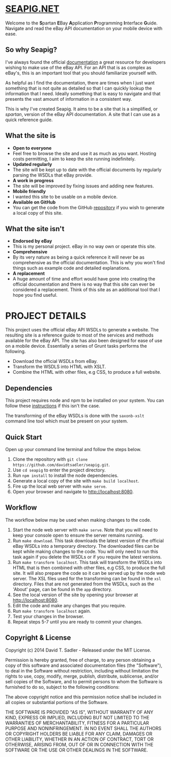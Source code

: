 # [SEAPIG.NET](http://seapig.net)

Welcome to the **S**partan **E**Bay **A**pplication **P**rogramming **I**nterface **G**uide. Navigate and read the eBay API documentation on your mobile device with ease. 

## So why Seapig?

I've always found the official [documentation](https://go.developer.ebay.com/developers/ebay/documentation-tools/) a great resource for developers wishing to make use of the eBay API. For an API that is as complex as eBay's, this is an important tool that you should familiarize yourself with.

As helpful as I find the documentation, there are times when I just want something that is not quite as detailed so that I can quickly lookup the information that I need. Ideally something that is easy to navigate and that presents the vast amount of information in a consistent way.

This is why I've created Seapig. It aims to be a site that is a simplified, or *spartan*, version of the eBay API documentation. A site that I can use as a quick reference guide.

## What the site is
  - **Open to everyone**
  - Feel free to browse the site and use it as much as you want. Hosting costs permitting, I aim to keep the site running indefinitely.
  - **Updated regularly**
  - The site will be kept up to date with the official documents by regularly parsing the WSDLs that eBay provide.
  - **A work in progress**
  - The site will be improved by fixing issues and adding new features.
  - **Mobile friendly**
  - I wanted this site to be usable on a mobile device.
  - **Available on GitHub**
  - You can get the code from the GitHub [repository](https://github.com/davidtsadler/seapig) if you wish to generate a local copy of this site.

## What the site isn't 
  - **Endorsed by eBay**
  - This is my personal project. eBay in no way own or operate this site.
  - **Comprehensive**
  - By its very nature as being a quick reference it will never be as comprehensive as the official documentation. This is why you won't find things such as example code and detailed explanations.
  - **A replacement**
  - A huge amount of time and effort would have gone into creating the official documentation and there is no way that this site can ever be considered a replacement. Think of this site as an additional tool that I hope you find useful.

# PROJECT DETAILS  

This project uses the official eBay API WSDLs to generate a website. The resulting site is a reference guide to most of the services and methods available for the eBay API. The site has also been designed for ease of use on a mobile device. Essentially a series of Grunt tasks performs the following. 

  - Download the official WSDLs from eBay.
  - Transform the WSDLS into HTML with XSLT.
  - Combine the HTML with other files, e.g CSS, to produce a full website.

## Dependencies 

This project requires node and npm to be installed on your system. You can follow these [instructions](http://davidtsadler.com/archives/2012/05/06/installing-node-js-on-ubuntu/) if this isn't the case.

The transforming of the eBay WSDLs is done with the `saxonb-xslt` command line tool which must be present on your system.

## Quick Start

Open up your command line terminal and follow the steps below.

1. Clone the repository with `git clone https://github.com/davidtsadler/seapig.git`.
1. Use `cd seapig` to enter the project directory.
1. Run `npm install` to install the node dependencies.
1. Generate a local copy of the site with `make build localhost`.
1. Fire up the local web server with `make serve`.
1. Open your browser and navigate to [http://localhost:8080](http://localhost:8080).

## Workflow

The workflow below may be used when making changes to the code.

1. Start the node web server with `make serve`. Note that you will need to keep your console open to ensure the server remains running.
1. Run `make download`. This task downloads the latest version of the official eBay WSDLs into a temporary directory. The downloaded files can be kept while making changes to the code. You will only need to run this task again if you delete the WSDLs or if you require the latest versions. 
1. Run `make transform localhost`. This task will transform the WSDLs into HTML that is then combined with other files, e.g CSS, to produce the full site. It will also prepare the code so it can be served up by the node web server. The XSL files used for the transforming can be found in the `xsl` directory. Files that are not generated from the WSDLs, such as the 'About' page, can be found in the `app` directory.
1. See the local version of the site by opening your browser at [http://localhost:8080](http://localhost:8080).
1. Edit the code and make any changes that you require.
1. Run `make transform localhost` again.
1. Test your changes in the browser.
1. Repeat steps 5-7 until you are ready to commit your changes.

## Copyright & License

Copyright (c) 2014 David T. Sadler - Released under the MIT License.

Permission is hereby granted, free of charge, to any person obtaining a copy of
this software and associated documentation files (the "Software"), to deal in
the Software without restriction, including without limitation the rights to
use, copy, modify, merge, publish, distribute, sublicense, and/or sell copies of
the Software, and to permit persons to whom the Software is furnished to do so,
subject to the following conditions:

The above copyright notice and this permission notice shall be included in all
copies or substantial portions of the Software.

THE SOFTWARE IS PROVIDED "AS IS", WITHOUT WARRANTY OF ANY KIND, EXPRESS OR
IMPLIED, INCLUDING BUT NOT LIMITED TO THE WARRANTIES OF MERCHANTABILITY, FITNESS
FOR A PARTICULAR PURPOSE AND NONINFRINGEMENT. IN NO EVENT SHALL THE AUTHORS OR
COPYRIGHT HOLDERS BE LIABLE FOR ANY CLAIM, DAMAGES OR OTHER LIABILITY, WHETHER
IN AN ACTION OF CONTRACT, TORT OR OTHERWISE, ARISING FROM, OUT OF OR IN
CONNECTION WITH THE SOFTWARE OR THE USE OR OTHER DEALINGS IN THE SOFTWARE.

